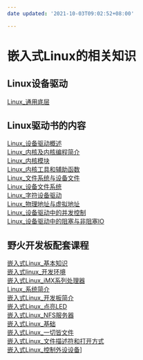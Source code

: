 ```yaml
---
date updated: '2021-10-03T09:02:52+08:00'

---
```


# 嵌入式Linux的相关知识

## Linux设备驱动

[Linux_通用底层](../../Linux/Linux通用知识/Linux_通用底层.md)

## Linux驱动书的内容

[Linux_设备驱动概述](内核驱动编程/Linux_设备驱动概述.md)\
[Linux_内核及内核编程简介](内核驱动编程/Linux_内核及内核编程简介.md)\
[Linux_内核模块](内核驱动编程/Linux_内核模块.md)\
[Linux_内核工具和辅助函数](内核驱动编程/Linux_内核工具和辅助函数.md)\
[Linux_文件系统与设备文件](内核驱动编程/Linux_文件系统与设备文件.md)\
[Linux_设备文件系统](内核驱动编程/Linux_设备文件系统.md)\
[Linux_字符设备驱动](内核驱动编程/Linux_字符设备驱动.md)\
[Linux_物理地址与虚拟地址](内核驱动编程/Linux_物理地址与虚拟地址.md)\
[Linux_设备驱动中的并发控制](内核驱动编程/Linux_设备驱动中的并发控制.md)\
[Linux_设备驱动中的阻塞与非阻塞IO](内核驱动编程/Linux_设备驱动中的阻塞与非阻塞IO.md)

## 野火开发板配套课程

[嵌入式Linux_基本知识](嵌入式Linux_基本知识.md)\
[嵌入式linux_开发环境](嵌入式linux_开发环境.md)\
[嵌入式Linux_iMX系列处理器](嵌入式Linux_iMX系列处理器.md)\
[Linux_系统简介](../../Linux/Linux通用知识/Linux_系统简介.md)\
[嵌入式Linux_开发板简介](嵌入式Linux_开发板简介.md)\
[嵌入式Linux_点亮LED](嵌入式Linux_点亮LED.md)\
[嵌入式Linux_NFS服务器](嵌入式Linux_NFS服务器.md)\
[嵌入式Linux_基础](嵌入式Linux_基础.md)\
[嵌入式Linux_一切皆文件](嵌入式Linux_一切皆文件.md)\
[嵌入式Linux_文件描述符和打开方式](嵌入式Linux_文件描述符和打开方式.md)\
[嵌入式Linux_控制外设设备](嵌入式Linux_控制外设设备.md)]
